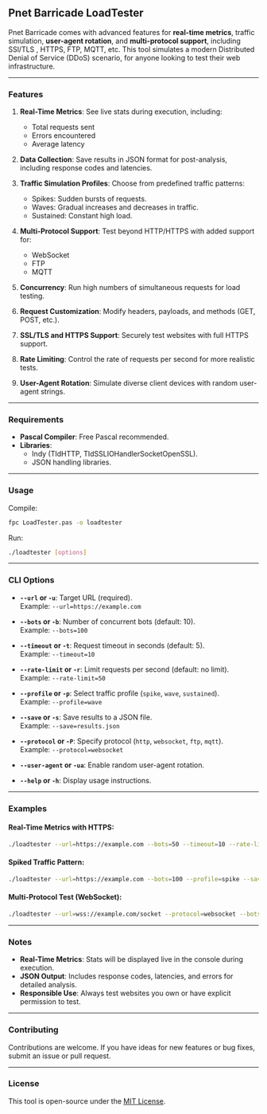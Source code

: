 ## Pnet Barricade LoadTester  

Pnet Barricade comes with advanced features for **real-time metrics**, traffic simulation, **user-agent rotation**, and **multi-protocol support**, including SSl/TLS , HTTPS, FTP, MQTT, etc. This tool simulates a modern Distributed Denial of Service (DDoS) scenario, for anyone looking to test their web infrastructure.  

---

### Features  
1. **Real-Time Metrics**: See live stats during execution, including:  
   - Total requests sent  
   - Errors encountered  
   - Average latency  

2. **Data Collection**: Save results in JSON format for post-analysis, including response codes and latencies.  

3. **Traffic Simulation Profiles**: Choose from predefined traffic patterns:  
   - Spikes: Sudden bursts of requests.  
   - Waves: Gradual increases and decreases in traffic.  
   - Sustained: Constant high load.  

4. **Multi-Protocol Support**: Test beyond HTTP/HTTPS with added support for:  
   - WebSocket  
   - FTP  
   - MQTT  

5. **Concurrency**: Run high numbers of simultaneous requests for load testing.  

6. **Request Customization**: Modify headers, payloads, and methods (GET, POST, etc.).  

7. **SSL/TLS and HTTPS Support**: Securely test websites with full HTTPS support.  

8. **Rate Limiting**: Control the rate of requests per second for more realistic tests.  

9. **User-Agent Rotation**: Simulate diverse client devices with random user-agent strings.  

---

### Requirements  
- **Pascal Compiler**: Free Pascal recommended.  
- **Libraries**:  
  - Indy (TIdHTTP, TIdSSLIOHandlerSocketOpenSSL).  
  - JSON handling libraries.  

---

### Usage  

Compile:  
```bash
fpc LoadTester.pas -o loadtester
```  

Run:  
```bash
./loadtester [options]
```  

---

### CLI Options  
- **`--url` or `-u`**: Target URL (required).  
  Example: `--url=https://example.com`  

- **`--bots` or `-b`**: Number of concurrent bots (default: 10).  
  Example: `--bots=100`  

- **`--timeout` or `-t`**: Request timeout in seconds (default: 5).  
  Example: `--timeout=10`  

- **`--rate-limit` or `-r`**: Limit requests per second (default: no limit).  
  Example: `--rate-limit=50`  

- **`--profile` or `-p`**: Select traffic profile (`spike`, `wave`, `sustained`).  
  Example: `--profile=wave`  

- **`--save` or `-s`**: Save results to a JSON file.  
  Example: `--save=results.json`  

- **`--protocol` or `-P`**: Specify protocol (`http`, `websocket`, `ftp`, `mqtt`).  
  Example: `--protocol=websocket`  

- **`--user-agent` or `-ua`**: Enable random user-agent rotation.  

- **`--help` or `-h`**: Display usage instructions.  

---

### Examples  
#### Real-Time Metrics with HTTPS:  
```bash
./loadtester --url=https://example.com --bots=50 --timeout=10 --rate-limit=20 --user-agent
```  

#### Spiked Traffic Pattern:  
```bash
./loadtester --url=https://example.com --bots=100 --profile=spike --save=spike_results.json
```  

#### Multi-Protocol Test (WebSocket):  
```bash
./loadtester --url=wss://example.com/socket --protocol=websocket --bots=30
```  

---

### Notes  
- **Real-Time Metrics**: Stats will be displayed live in the console during execution.  
- **JSON Output**: Includes response codes, latencies, and errors for detailed analysis.  
- **Responsible Use**: Always test websites you own or have explicit permission to test.  

---

### Contributing  
Contributions are welcome. If you have ideas for new features or bug fixes, submit an issue or pull request.  

---

### License  
This tool is open-source under the [MIT License](LICENSE).
